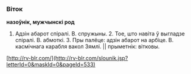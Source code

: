 ### Віток
**назоўнік, мужчынскі род**

1. Адзін абарот спіралі. В. спружыны. 2. Тое, што навіта ў выгладзе спіралі. В. абмоткі. 3. Пры палёце: адзін абарот на арбіце. В. касмічнага карабля вакол Зямлі. || прыметнік: вітковы.

<a rel="author">[http://rv-blr.com/](http://rv-blr.com/slounik.jsp?letterId=0&maskId=0&pageId=533)</a>
